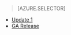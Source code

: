 > [AZURE.SELECTOR]
- [Update 1](/documentation/articles/storsimple-deployment-walkthrough-u1)
- [GA Release](/documentation/articles/storsimple-deployment-walkthrough)


